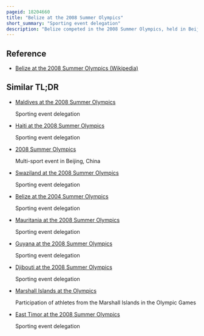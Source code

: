 ```yaml
---
pageid: 18204660
title: "Belize at the 2008 Summer Olympics"
short_summary: "Sporting event delegation"
description: "Belize competed in the 2008 Summer Olympics, held in Beijing, People's Republic of China from 8 to 24 August 2008. Its Participation in Beijing marked its eighth Olympic Appearance under the Name 'Belize' and its Tenth overall, as its first two Appearances were under the Name 'british Honduras'. The Belizean Delegation in 2008 included four Athletes: three participated in Track and Field Events and one in Taekwondo. Belize did not medal in Beijing, and had not medaled before Beijing, but Jonathan Williams became the first Belizean Athlete to advance past the first Round of any Olympic Event."
---
```


## Reference

- [Belize at the 2008 Summer Olympics (Wikipedia)](https://en.wikipedia.org/?curid=18204660)

## Similar TL;DR

- [Maldives at the 2008 Summer Olympics](/tldr/en/maldives-at-the-2008-summer-olympics)

  Sporting event delegation

- [Haiti at the 2008 Summer Olympics](/tldr/en/haiti-at-the-2008-summer-olympics)

  Sporting event delegation

- [2008 Summer Olympics](/tldr/en/2008-summer-olympics)

  Multi-sport event in Beijing, China

- [Swaziland at the 2008 Summer Olympics](/tldr/en/swaziland-at-the-2008-summer-olympics)

  Sporting event delegation

- [Belize at the 2004 Summer Olympics](/tldr/en/belize-at-the-2004-summer-olympics)

  Sporting event delegation

- [Mauritania at the 2008 Summer Olympics](/tldr/en/mauritania-at-the-2008-summer-olympics)

  Sporting event delegation

- [Guyana at the 2008 Summer Olympics](/tldr/en/guyana-at-the-2008-summer-olympics)

  Sporting event delegation

- [Djibouti at the 2008 Summer Olympics](/tldr/en/djibouti-at-the-2008-summer-olympics)

  Sporting event delegation

- [Marshall Islands at the Olympics](/tldr/en/marshall-islands-at-the-olympics)

  Participation of athletes from the Marshall Islands in the Olympic Games

- [East Timor at the 2008 Summer Olympics](/tldr/en/east-timor-at-the-2008-summer-olympics)

  Sporting event delegation
